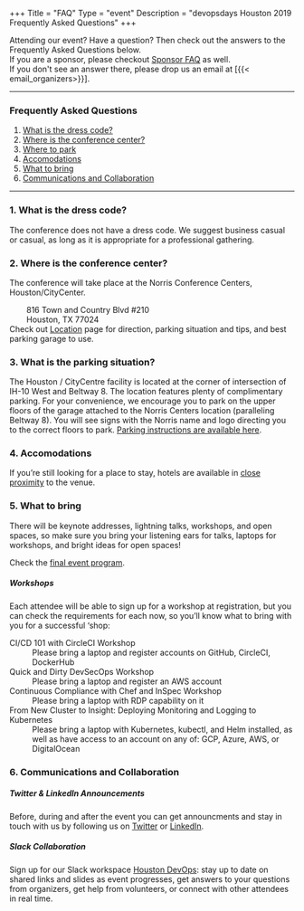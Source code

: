 +++
Title = "FAQ"
Type = "event"
Description = "devopsdays Houston 2019 Frequently Asked Questions"
+++

Attending our event? Have a question? Then check out the answers to the Frequently Asked Questions below. <br/>
If you are a sponsor, please checkout <a href="/events/2019-houston/sponsor/#FAQ">Sponsor FAQ</a> as well. <br/>
If you don't see an answer there, please drop us an email at [{{< email_organizers>}}]. <br/>

<hr/>

<style>
   h3 {
    font-weight: bold;
   }
</style>

<h3>Frequently Asked Questions</h3>
<ol>
<li><a href="#DressCode">What is the dress code?</a></li>
<li><a href="#Directions">Where is the conference center?</a></li>
<li><a href="#Parking">Where to park</a></li>
<li><a href="#Hotel">Accomodations</a></li>
<li><a href="#Bring">What to bring</a></li>
<li><a href="#Communications">Communications and Collaboration</a></li>
</ol>

<hr/>


<a name="DressCode"><h3>1. What is the dress code?</h3></a>
The conference does not have a dress code. We suggest business casual or casual, as long as it is appropriate for a professional gathering.

<a name="Directions"><h3>2. Where is the conference center?</h3></a>
The conference will take place at the Norris Conference Centers, Houston/CityCenter. <br/>
<div style="margin-left:30px">
816 Town and Country Blvd #210<br/>
Houston, TX 77024 
</div>
Check out <a href="/events/2019-houston/location">Location</a> page for direction, parking situation and tips, and best parking garage to use.

<a name="Parking"><h3>3. What is the parking situation?</h3></a>
The Houston / CityCentre facility is located at the corner of intersection of IH-10 West and Beltway 8. The location features plenty of complimentary parking.  For your convenience, we encourage you to park on the upper floors of the garage attached to the Norris Centers location (paralleling Beltway 8). You will see signs with the Norris name and logo directing you to the correct floors to park.  <a href="https://citycentrehouston.com/parking/">Parking instructions are available here</a>.

<a name="Hotel"><h3>4. Accomodations</h3></a>
If you’re still looking for a place to stay, hotels are available in <a href="https://www.google.com/maps/search/Hotels+Near+Norris+Conference+Centers,+Houston%2FCityCentre/@29.7792184,-95.5644338,14z/data=!4m7!2m6!5m4!5m3!1s2019-04-15!2i2!3i1!6e3">close proximity</a> to the venue.

<a name="Bring"><h3>5. What to bring</h3></a>
There will be keynote addresses, lightning talks, workshops, and open spaces, so make sure you bring your listening ears for talks, laptops for workshops, and bright ideas for open spaces! <br/>

Check the <a href="/events/2019-houston/program/">final event program</a>. <br/>
 
<h5>Workshops</h5>

Each attendee will be able to sign up for a workshop at registration, but you can check the requirements for each now, so you’ll know what to bring with you for a successful ‘shop:

<dl>
<dt>CI/CD 101 with CircleCI Workshop</dt>
<dd>Please bring a laptop and register accounts on GitHub, CircleCI, DockerHub</dd>

<dt>Quick and Dirty DevSecOps Workshop</dt>
<dd>Please bring a laptop and register an AWS account</dd>

<dt>Continuous Compliance with Chef and InSpec Workshop</dt>
<dd>Please bring a laptop with RDP capability on it</dd>

<dt>From New Cluster to Insight: Deploying Monitoring and Logging to Kubernetes</dt>
<dd>Please bring a laptop with Kubernetes, kubectl, and Helm installed, as well as have access to an account on any of: GCP, Azure, AWS, or DigitalOcean</dd>
</dl>

<a name="Communications"><h3>6. Communications and Collaboration</h3></a>
<h5>Twitter & LinkedIn Announcements</h5>
Before, during and after the event you can get announcments and stay in touch with us by following us on <a href="https://twitter.com/DevOpsDaysHTown">Twitter</a> or <a href="https://www.linkedin.com/company/devopsdays-houston">LinkedIn</a>.
<h5>Slack Collaboration</h5>
Sign up for our Slack workspace <a href="https://join.slack.com/t/houstondevops/shared_invite/enQtNTk0NzgyMDI0MTc4LTk1MTVmYTA0NGYzNTg5YTIxNGMwNTljZjc1OWJiNWU2OWZiZGRjZTc3MjllODVlYzJjMDE4MzYyNWYxMjE2Mjg">Houston DevOps</a>: stay up to date on shared links and slides as event progresses, get answers to your questions from organizers, get help from volunteers, or connect with other attendees in real time.

